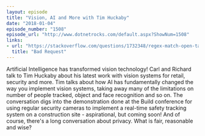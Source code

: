 ```yaml
---
layout: episode
title: "Vision, AI and More with Tim Huckaby"
date: "2018-01-04"
episode_number: "1508"
episode_url: "http://www.dotnetrocks.com/default.aspx?ShowNum=1508"
links:
- url: "https://stackoverflow.com/questions/1732348/regex-match-open-tags-except-xhtml-self-contained-tags/1732454#1732454"
  title: "Bad Request"
---
```


Artificial Intelligence has transformed vision technology! Carl and Richard talk to Tim Huckaby about his latest work with vision systems for retail, security and more. Tim talks about how AI has fundamentally changed the way you implement vision systems, taking away many of the limitations on number of people tracked, object and face recognition and so on. The conversation digs into the demonstration done at the Build conference for using regular security cameras to implement a real-time safety tracking system on a construction site - aspirational, but coming soon! And of course, there's a long conversation about privacy. What is fair, reasonable and wise?
